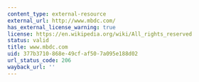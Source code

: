 ```yaml
---
content_type: external-resource
external_url: http://www.mbdc.com/
has_external_license_warning: true
license: https://en.wikipedia.org/wiki/All_rights_reserved
status: valid
title: www.mbdc.com
uid: 377b3710-868e-49cf-af50-7a095e188d02
url_status_code: 206
wayback_url: ''
---
```

